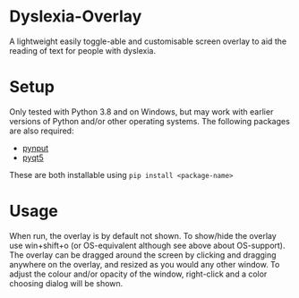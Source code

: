 # Dyslexia-Overlay
A lightweight easily toggle-able and customisable screen overlay to aid the reading of text for people with dyslexia.

# Setup
Only tested with Python 3.8 and on Windows, but may work with earlier versions of Python and/or other operating systems.
The following packages are also required:
- [pynput](https://pypi.org/project/pynput/)
- [pyqt5](https://pypi.org/project/PyQt5/)

These are both installable using `pip install <package-name>`

# Usage
When run, the overlay is by default not shown. To show/hide the overlay use win+shift+o (or OS-equivalent although see above about OS-support). The overlay can be dragged around
the screen by clicking and dragging anywhere on the overlay, and resized as you would any other window. To adjust the colour and/or opacity of the window, right-click and a color
choosing dialog will be shown.
